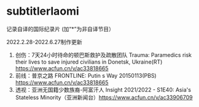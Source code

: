 # subtitlerlaomi
记录自译的国际纪录片 (加“*”为非自译节目）

2022.2.28-2022.6.27制作更新

1. 创伤：7天24小时待命的顿巴斯救护及疏散团队 Trauma: Paramedics risk their lives to save injured civilians in Donetsk, Ukraine(RT) https://www.acfun.cn/v/ac33818665
2. 前线：普京之路 FRONTLINE: Putin s Way 20150113(PBS) https://www.acfun.cn/v/ac33818665
3. 透视：亚洲无国籍少数族裔-阿富汗人 Insight 2021/2022 - S1E40: Asia's Stateless Minority（亚洲新闻台）https://www.acfun.cn/v/ac33906709

